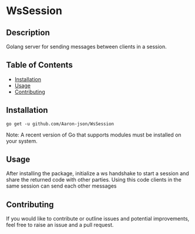 # WsSession

## Description

Golang server for sending messages between clients in a session.

## Table of Contents

- [Installation](#installation)
- [Usage](#usage)
- [Contributing](#contributing)

## Installation

`go get -u github.com/Aaron-json/WsSession`

Note: A recent version of Go that supports modules must be installed on your system.

## Usage

After installing the package, initialize a ws handshake to  start a session and share the returned code with other parties. Using this code clients in the same session can send each other messages

## Contributing

If you would like to contribute or outline issues and potential improvements, feel free to raise an issue and a pull request.
